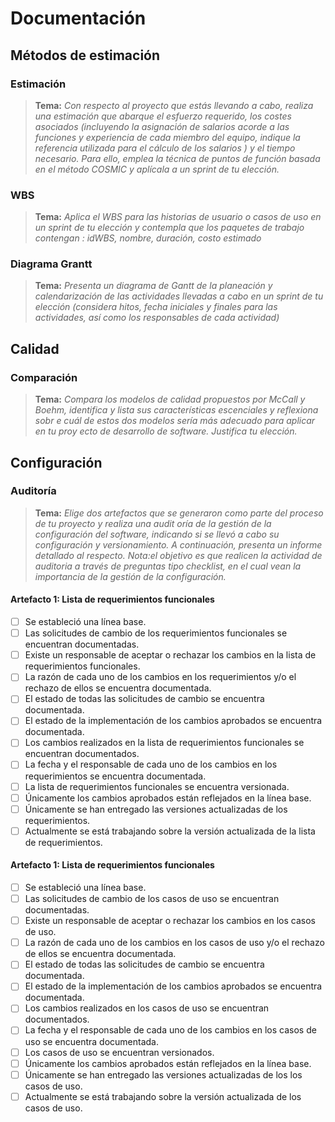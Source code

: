 # Documentación

## Métodos de estimación

### Estimación

> **Tema:** *Con respecto al proyecto que estás llevando a cabo, realiza una estimación que abarque el esfuerzo requerido, los costes asociados (incluyendo la asignación de salarios acorde a las funciones y experiencia de cada miembro del equipo, indique la referencia utilizada para el cálculo de los salarios ) y el tiempo necesario. Para ello, emplea la técnica de puntos de función basada en el método COSMIC y aplícala a un sprint de tu elección.*


### WBS

> **Tema:** *Aplica el WBS para las historias de usuario o casos de uso en un sprint de tu elección y contempla que los paquetes de trabajo contengan : idWBS, nombre, duración, costo estimado*


### Diagrama Grantt
> **Tema:** *Presenta un diagrama de Gantt de la planeación y calendarización de las actividades llevadas a cabo en un sprint de tu elección (considera hitos, fecha iniciales y finales para las actividades, así como los responsables de cada actividad)*

## Calidad

###  Comparación

> **Tema:** *Compara los modelos de calidad propuestos por McCall y Boehm, identifica y lista sus características escenciales y reflexiona sobr e cuál de estos dos modelos sería más adecuado para aplicar en tu proy ecto de desarrollo de software. Justifica tu elección.*

## Configuración

###  Auditoría

> **Tema:** *Elige dos artefactos que se generaron como parte del proceso de tu proyecto y realiza una audit oría de la gestión de la configuración del software, indicando si se llevó a cabo su configuración y versionamiento. A continuación, presenta un informe detallado al respecto. Nota:el objetivo es que realicen la actividad de auditoria a través de preguntas tipo checklist, en el cual vean la importancia de la gestión de la configuración.*

#### Artefacto 1: Lista de requerimientos funcionales

 - [ ] Se estableció una línea base. 
 - [ ] Las solicitudes de cambio de los requerimientos funcionales se encuentran documentadas.
 - [ ] Existe un responsable de aceptar o rechazar los cambios en la lista de requerimientos funcionales. 
 - [ ] La razón de cada uno de los cambios en los requerimientos y/o el rechazo de ellos se encuentra documentada. 
 - [ ] El estado de todas las solicitudes de cambio se encuentra documentada.
 - [ ] El estado de la implementación de los cambios aprobados se encuentra documentada.
 - [ ] Los cambios realizados en la lista de requerimientos funcionales se encuentran documentados. 
 - [ ] La fecha y el responsable de cada uno de los cambios en los requerimientos se encuentra documentada. 
 - [ ] La lista de requerimientos funcionales se encuentra versionada. 
 - [ ] Únicamente los cambios aprobados están reflejados en la línea base. 
 - [ ] Únicamente se han entregado las versiones actualizadas de los requerimientos. 
 - [ ] Actualmente se está trabajando sobre la versión actualizada de la lista de requerimientos. 

#### Artefacto 1: Lista de requerimientos funcionales

 - [ ] Se estableció una línea base. 
 - [ ] Las solicitudes de cambio de los casos de uso se encuentran documentadas.
 - [ ] Existe un responsable de aceptar o rechazar los cambios en los casos de uso. 
 - [ ] La razón de cada uno de los cambios en los casos de uso y/o el rechazo de ellos se encuentra documentada. 
 - [ ] El estado de todas las solicitudes de cambio se encuentra documentada.
 - [ ] El estado de la implementación de los cambios aprobados se encuentra documentada.
 - [ ] Los cambios realizados en los casos de uso se encuentran documentados. 
 - [ ] La fecha y el responsable de cada uno de los cambios en los casos de uso se encuentra documentada. 
 - [ ] Los casos de uso se encuentran versionados. 
 - [ ] Únicamente los cambios aprobados están reflejados en la línea base. 
 - [ ] Únicamente se han entregado las versiones actualizadas de los los casos de uso. 
 - [ ] Actualmente se está trabajando sobre la versión actualizada de los casos de uso.
<!--stackedit_data:
eyJoaXN0b3J5IjpbLTE5MzI4MDQxODIsMjAwNzk2NjA0OCw1Nj
k1MDc2NDksLTU0NjU1NzM5OSwtNzc0Mzg4Njg3LDE4MDg1NTY3
MjcsMTE1MDg5ODYwMCwtMTUxNTgwODUzNSwtMTg3NDAyMTU0OC
wyMjc4NTUxNThdfQ==
-->